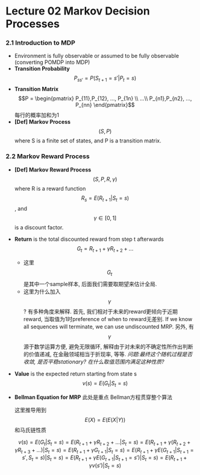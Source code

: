 # Lecture 02 Markov Decision Processes

### 2.1 Introduction to MDP

* Environment is fully observable or assumed to be fully observable \(converting POMDP into MDP\)
* **Transition Probability** $$P_{ss'} = P(S_{t+1}=s' | P_t = s)$$ 
* **Transition Matrix** $$P = \begin{pmatrix} P_{11},P_{12}, ..., P_{1n} \\ ...\\ P_{n1},P_{n2}, ..., P_{nn}  \end{pmatrix}$$ 每行的概率加和为1
* **\[Def\] Markov Process** $$(S, P)$$ where S is a finite set of states, and P is a transition matrix.

### 2.2 Markov Reward Process

* **\[Def\] Markov Reward Process** $$(S, P, R, \gamma) $$ where R is a reward function $$R_s = E(R_{t+1}|S_t=s)$$, and $$\gamma \in [0,1]$$is a discount factor.
* **Return** is the total discounted reward from step t afterwards $$G_t = R_{t+1}+\gamma R_{t+2} + ...$$ 
  * 这里$$G_t$$是其中一个sample样本, 后面我们需要取期望来估计全局.
  * 这里为什么加入$$\gamma$$? 有多种角度来解释. 首先, 我们相对于未来的reward更倾向于近期reward, 当取值为1时preference of when to reward无差别. If we know all sequences will terminate, we can use undiscounted MRP. 另外, 有$$\gamma$$源于数学运算方便, 避免无限循环, 解释由于对未来的不确定性所作出判断的价值递减, 在金融领域相当于折现率, 等等. _问题:最终这个随机过程是否收敛, 是否平稳stationary? 在什么取值范围内满足这种性质?_
* **Value** is the expected return starting from state s $$v(s)= E(G_t|S_t=s)$$ 
* **Bellman Equation for MRP**  此处是重点 Bellman方程贯穿整个算法

  这里推导用到 $$E(X)=E(E(X|Y))$$ 和马氏链性质

  $$v(s) = E(G_t|S_t=s) = E(R_{t+1}+\gamma R_{t+2}+...|S_t=s) =  E(R_{t+1}+\gamma (R_{t+2}+\gamma R_{t+3}+...)|S_t=s) =E(R_{t+1}+\gamma G_{t+1}|S_t=s) = E(R_{t+1}+\gamma E(G_{t+1}|S_{t+1}=s',S_t=s)|S_t=s) = E(R_{t+1}+\gamma E(G_{t+1}|S_{t+1}=s')|S_t=s) = E(R_{t+1}+\gamma v(s')|S_t=s)$$ 








